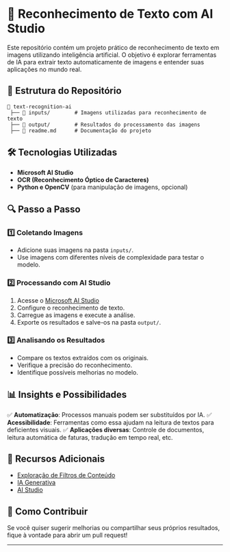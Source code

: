 # 📌 Reconhecimento de Texto com AI Studio

Este repositório contém um projeto prático de reconhecimento de texto em imagens utilizando inteligência artificial. O objetivo é explorar ferramentas de IA para extrair texto automaticamente de imagens e entender suas aplicações no mundo real.

## 📂 Estrutura do Repositório
```
📁 text-recognition-ai
 ├── 📁 inputs/        # Imagens utilizadas para reconhecimento de texto
 ├── 📁 output/        # Resultados do processamento das imagens
 ├── 📄 readme.md      # Documentação do projeto
```

## 🛠 Tecnologias Utilizadas
- **Microsoft AI Studio**
- **OCR (Reconhecimento Óptico de Caracteres)**
- **Python e OpenCV** (para manipulação de imagens, opcional)

## 🔍 Passo a Passo

### 1️⃣ Coletando Imagens
- Adicione suas imagens na pasta `inputs/`.
- Use imagens com diferentes níveis de complexidade para testar o modelo.

### 2️⃣ Processando com AI Studio
1. Acesse o [Microsoft AI Studio](https://microsoftlearning.github.io/mslearn-ai-studio/Instructions/01-Explore-ai-studio.html)
2. Configure o reconhecimento de texto.
3. Carregue as imagens e execute a análise.
4. Exporte os resultados e salve-os na pasta `output/`.

### 3️⃣ Analisando os Resultados
- Compare os textos extraídos com os originais.
- Verifique a precisão do reconhecimento.
- Identifique possíveis melhorias no modelo.

## 📊 Insights e Possibilidades
✅ **Automatização**: Processos manuais podem ser substituídos por IA.
✅ **Acessibilidade**: Ferramentas como essa ajudam na leitura de textos para deficientes visuais.
✅ **Aplicações diversas**: Controle de documentos, leitura automática de faturas, tradução em tempo real, etc.

## 📌 Recursos Adicionais
- [Exploração de Filtros de Conteúdo](https://microsoftlearning.github.io/mslearn-ai-studio/Instructions/06-Explore-content-filters.html)
- [IA Generativa](https://microsoftlearning.github.io/mslearn-ai-fundamentals/Instructions/Labs/12-generative-ai.html)
- [AI Studio](https://microsoftlearning.github.io/mslearn-ai-studio/Instructions/01-Explore-ai-studio.html)

## 📢 Como Contribuir
Se você quiser sugerir melhorias ou compartilhar seus próprios resultados, fique à vontade para abrir um pull request!

---
